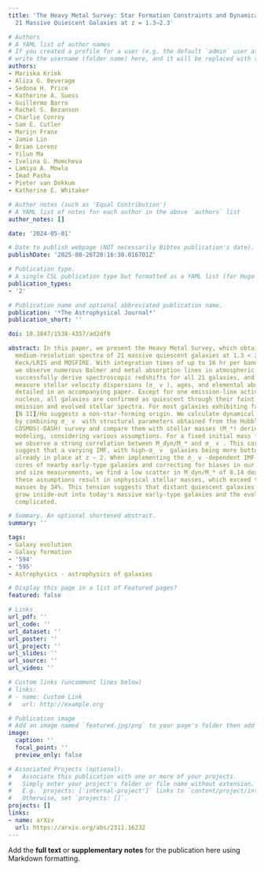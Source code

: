 ```yaml
---
title: 'The Heavy Metal Survey: Star Formation Constraints and Dynamical Masses of
  21 Massive Quiescent Galaxies at z = 1.3–2.3'

# Authors
# A YAML list of author names
# If you created a profile for a user (e.g. the default `admin` user at `content/authors/admin/`), 
# write the username (folder name) here, and it will be replaced with their full name and linked to their profile.
authors:
- Mariska Kriek
- Aliza G. Beverage
- Sedona H. Price
- Katherine A. Suess
- Guillermo Barro
- Rachel S. Bezanson
- Charlie Conroy
- Sam E. Cutler
- Marijn Franx
- Jamie Lin
- Brian Lorenz
- Yilun Ma
- Ivelina G. Momcheva
- Lamiya A. Mowla
- Imad Pasha
- Pieter van Dokkum
- Katherine E. Whitaker

# Author notes (such as 'Equal Contribution')
# A YAML list of notes for each author in the above `authors` list
author_notes: []

date: '2024-05-01'

# Date to publish webpage (NOT necessarily Bibtex publication's date).
publishDate: '2025-08-26T20:16:38.016701Z'

# Publication type.
# A single CSL publication type but formatted as a YAML list (for Hugo requirements).
publication_types:
- '2'

# Publication name and optional abbreviated publication name.
publication: '*The Astrophysical Journal*'
publication_short: ''

doi: 10.3847/1538-4357/ad2df9

abstract: In this paper, we present the Heavy Metal Survey, which obtained ultradeep
  medium-resolution spectra of 21 massive quiescent galaxies at 1.3 < z < 2.3 with
  Keck/LRIS and MOSFIRE. With integration times of up to 16 hr per band per galaxy,
  we observe numerous Balmer and metal absorption lines in atmospheric windows. We
  successfully derive spectroscopic redshifts for all 21 galaxies, and for 19 we also
  measure stellar velocity dispersions (σ_ v ), ages, and elemental abundances, as
  detailed in an accompanying paper. Except for one emission-line active galactic
  nucleus, all galaxies are confirmed as quiescent through their faint or absent Hα
  emission and evolved stellar spectra. For most galaxies exhibiting faint Hα, elevated
  [N II]/Hα suggests a non-star-forming origin. We calculate dynamical masses (M_dyn)
  by combining σ_ v  with structural parameters obtained from the Hubble Space Telescope
  COSMOS(-DASH) survey and compare them with stellar masses (M_*) derived using spectrophotometric
  modeling, considering various assumptions. For a fixed initial mass function (IMF),
  we observe a strong correlation between M_dyn/M_* and σ_ v . This correlation may
  suggest that a varying IMF, with high-σ_ v  galaxies being more bottom heavy, was
  already in place at z ∼ 2. When implementing the σ_ v -dependent IMF found in the
  cores of nearby early-type galaxies and correcting for biases in our stellar mass
  and size measurements, we find a low scatter in M_dyn/M_* of 0.14 dex. However,
  these assumptions result in unphysical stellar masses, which exceed the dynamical
  masses by 34%. This tension suggests that distant quiescent galaxies do not simply
  grow inside-out into today's massive early-type galaxies and the evolution is more
  complicated.

# Summary. An optional shortened abstract.
summary: ''

tags:
- Galaxy evolution
- Galaxy formation
- '594'
- '595'
- Astrophysics - astrophysics of galaxies

# Display this page in a list of Featured pages?
featured: false

# Links
url_pdf: ''
url_code: ''
url_dataset: ''
url_poster: ''
url_project: ''
url_slides: ''
url_source: ''
url_video: ''

# Custom links (uncomment lines below)
# links:
# - name: Custom Link
#   url: http://example.org

# Publication image
# Add an image named `featured.jpg/png` to your page's folder then add a caption below.
image:
  caption: ''
  focal_point: ''
  preview_only: false

# Associated Projects (optional).
#   Associate this publication with one or more of your projects.
#   Simply enter your project's folder or file name without extension.
#   E.g. `projects: ['internal-project']` links to `content/project/internal-project/index.md`.
#   Otherwise, set `projects: []`.
projects: []
links:
- name: arXiv
  url: https://arxiv.org/abs/2311.16232
---
```


Add the **full text** or **supplementary notes** for the publication here using Markdown formatting.
